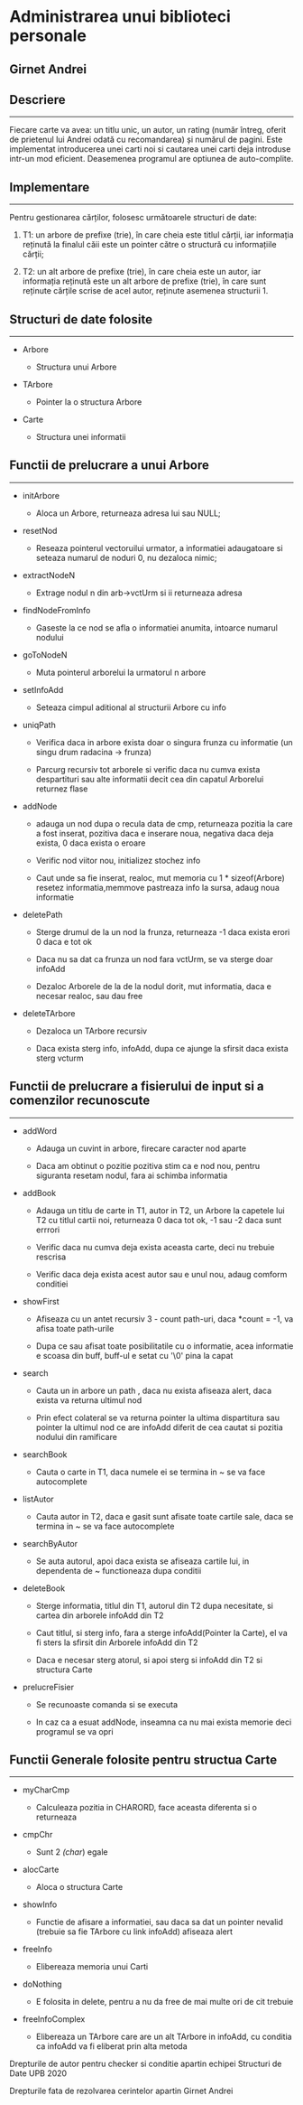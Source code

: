 # Administrarea unui biblioteci personale
## Girnet Andrei

## Descriere
---
Fiecare carte va avea: un titlu unic, un autor, un rating (număr întreg, oferit de prietenul
lui Andrei odată cu recomandarea) și numărul de pagini. Este implementat introducerea unei carti noi si cautarea unei carti deja introduse intr-un mod eficient. Deasemenea programul are optiunea de auto-complite.

## Implementare
---
Pentru gestionarea cărților, folosesc următoarele structuri de date:
1. T1: un arbore de prefixe (trie), în care cheia este titlul cărții, iar informația reținută la
finalul căii este un pointer către o structură cu informațiile cărții;

2. T2: un alt arbore de prefixe (trie), în care cheia este un autor, iar informația reținută este
un alt arbore de prefixe (trie), în care sunt reținute cărțile scrise de acel autor, reținute
asemenea structurii 1.

## Structuri de date folosite
---
+ Arbore
        
    - Structura unui Arbore

+ TArbore

    - Pointer la o structura Arbore

+ Carte

    - Structura unei informatii

## Functii de prelucrare a unui Arbore
---
+ initArbore
        
    - Aloca un Arbore, returneaza adresa lui sau NULL;

+ resetNod

    - Reseaza pointerul vectoruilui urmator, a informatiei adaugatoare
    si seteaza numarul de noduri 0, nu dezaloca nimic;

+ extractNodeN

    - Extrage nodul n din arb->vctUrm si ii returneaza adresa

+ findNodeFromInfo

    - Gaseste la ce nod se afla o informatiei anumita, intoarce numarul
    nodului

+ goToNodeN

    - Muta pointerul arborelui la urmatorul n arbore

+ setInfoAdd

    - Seteaza cimpul aditional al structurii Arbore cu info

+ uniqPath

    - Verifica daca in arbore exista doar o singura frunza cu informatie
    (un singu drum radacina -> frunza)

    - Parcurg recursiv tot arborele si verific daca nu cumva exista
    despartituri sau alte informatii decit cea din capatul Arborelui
    returnez flase

+ addNode

    - adauga un nod dupa o recula data de cmp, returneaza pozitia la care a
    fost inserat, pozitiva daca e inserare noua, negativa daca deja exista,
    0 daca exista o eroare

    - Verific nod viitor nou, initializez stochez info

    - Caut unde sa fie inserat, realoc, mut memoria cu 1 * sizeof(Arbore)
    resetez informatia,memmove pastreaza info la sursa, adaug noua
    informatie

+ deletePath

    - Sterge drumul de la un nod la frunza, returneaza -1 daca exista erori
    0 daca e tot ok

    - Daca nu sa dat ca frunza un nod fara vctUrm, se va sterge doar infoAdd

    - Dezaloc Arborele de la de la nodul dorit, mut informatia, daca e
    necesar realoc, sau dau free

+ deleteTArbore

    - Dezaloca un TArbore recursiv

    - Daca exista sterg info, infoAdd, dupa ce ajunge la sfirsit daca exista
    sterg vcturm

## Functii de prelucrare a fisierului de input si a comenzilor recunoscute
---
+ addWord

    - Adauga un cuvint in arbore, firecare caracter nod aparte

    - Daca am obtinut o pozitie pozitiva stim ca e nod nou, pentru
    siguranta resetam nodul, fara ai schimba informatia

+ addBook

    - Adauga un titlu de carte in T1, autor in T2, un Arbore la capetele lui
    T2 cu titlul cartii noi, returneaza 0 daca tot ok, -1 sau -2 daca sunt
    errrori

    - Verific daca nu cumva deja exista aceasta carte, deci nu trebuie
    rescrisa

    - Verific daca deja exista acest autor sau e unul nou, adaug comform
    conditiei 

+  showFirst

    - Afiseaza cu un antet recursiv 3 - count path-uri, daca *count = -1, va
    afisa toate path-urile

    - Dupa ce sau afisat toate posibilitatile cu o informatie, acea
    informatie e scoasa din buff, buff-ul e setat cu '\0' pina la capat

+ search

    - Cauta un in arbore un path , daca nu exista afiseaza alert, daca 
    exista va returna ultimul nod

    - Prin efect colateral se va returna pointer la ultima dispartitura sau 
    pointer la ultimul nod ce are infoAdd diferit de cea cautat si pozitia 
    nodului din ramificare

+ searchBook

    - Cauta o carte in T1, daca numele ei se termina in ~ se va face
    autocomplete

+ listAutor

    - Cauta autor in T2, daca e gasit sunt afisate toate cartile sale, daca
    se termina in ~ se va face autocomplete

+ searchByAutor

    - Se auta autorul, apoi daca exista se afiseaza cartile lui, in
    dependenta de ~ functioneaza dupa conditii

+ deleteBook

    - Sterge informatia, titlul din T1, autorul din T2 dupa necesitate, si
    cartea din arborele infoAdd din T2

    - Caut titlul, si sterg info, fara a sterge infoAdd(Pointer la Carte),
    el va fi sters la sfirsit din Arborele infoAdd din T2

    - Daca e necesar sterg atorul, si apoi sterg si infoAdd din T2 si
    structura Carte

+ prelucreFisier

    - Se recunoaste comanda si se executa

    - In caz ca a esuat addNode, inseamna ca nu mai exista memorie
    deci programul se va opri

## Functii Generale folosite pentru structua Carte
---
+ myCharCmp

    - Calculeaza pozitia in CHARORD, face aceasta diferenta si o returneaza

+ cmpChr

    - Sunt 2 *(char*) egale

+ alocCarte

    - Aloca o structura Carte

+ showInfo

    - Functie de afisare a informatiei, sau daca sa dat un pointer nevalid
    (trebuie sa fie TArbore cu link infoAdd) afiseaza alert

+ freeInfo

    - Elibereaza memoria unui Carti

+ doNothing

    - E folosita in delete, pentru a nu da free de mai multe ori de cit
    trebuie

+ freeInfoComplex

    - Elibereaza un TArbore care are un alt TArbore in infoAdd, cu conditia
    ca infoAdd va fi eliberat prin alta metoda

Drepturile de autor pentru checker si conditie apartin echipei Structuri de Date UPB 2020

Drepturile fata de rezolvarea cerintelor apartin Girnet Andrei